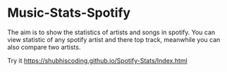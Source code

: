 # Music-Stats-Spotify
The aim is to show the statistics of artists and songs in spotify. You can view statistic of any spotify artist and there top track, meanwhile you can also compare two  artists.

Try it https://shubhiscoding.github.io/Spotify-Stats/Index.html

